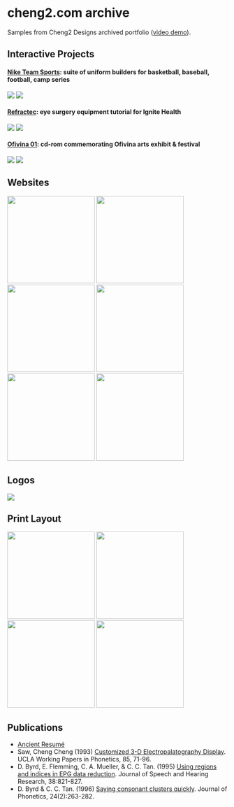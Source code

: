 # cheng2.com archive

Samples from Cheng2 Designs archived portfolio ([video demo](https://www.youtube.com/watch?v=h2rdDYZ_3bY)).

## Interactive Projects
#### [Nike Team Sports](nike): suite of uniform builders for basketball, baseball, football, camp series

<img src="nike/nike3.jpg" />
<img src="nike/nike4.jpg" />

#### [Refractec](refractec): eye surgery equipment tutorial for Ignite Health

<img src="refractec/refractec2.jpg" />
<img src="refractec/refractec3.jpg" />

#### [Ofivina 01](ofivina.cd): cd-rom commemorating Ofivina arts exhibit & festival

<img src="ofivina.cd/ofivina1.jpg" />
<img src="ofivina.cd/ofivina2.jpg" />

## Websites

<img src="portfolio/cheng2-web.png" height="200" />
<img src="portfolio/freearts-web.png" height="200" />
<img src="portfolio/sawmeetsaw-web.png" height="200" />
<img src="portfolio/otto-web.png" height="200" />
<img src="portfolio/emily-web.png" height="200" />
<img src="portfolio/lutzky-web.png" height="200" />

## Logos

<img src="portfolio/logos-h.svg"/>

## Print Layout

<img src="portfolio/shh-fotos-cartridge.jpg" width="200" />
<img src="portfolio/shh-fotos-mailers.jpg" width="200" />
<img src="portfolio/zing-fotos-choco.jpg" width="200" />
<img src="portfolio/zing-fotos-spice.jpg" width="200" />

## Publications
- [Ancient Resumé](resume-2002.pdf)
- Saw, Cheng Cheng (1993) [Customized 3-D Electropalatography Display](http://phonetics.linguistics.ucla.edu/facilities/physiology/epg.html). UCLA Working Papers in Phonetics, 85, 71-96.
- D. Byrd, E. Flemming, C. A. Mueller, & C. C. Tan. (1995) [Using regions and indices in EPG data reduction](https://github.com/ccstan99/cheng2-archive/blob/main/samples/1995%20jshr38%20-%20Using%20Regions%20and%20Indices%20in%20EPG%20Data%20Reduction.pdf). Journal of Speech and Hearing Research, 38:821-827.
- D. Byrd & C. C. Tan. (1996) [Saying consonant clusters quickly](https://github.com/ccstan99/cheng2-archive/blob/main/samples/1996%20JPhon%20-%20Saying%20consonant%20clusters%20quickly.pdf). Journal of Phonetics, 24(2):263-282.